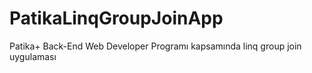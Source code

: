 # PatikaLinqGroupJoinApp
Patika+ Back-End Web Developer Programı kapsamında linq group join uygulaması
